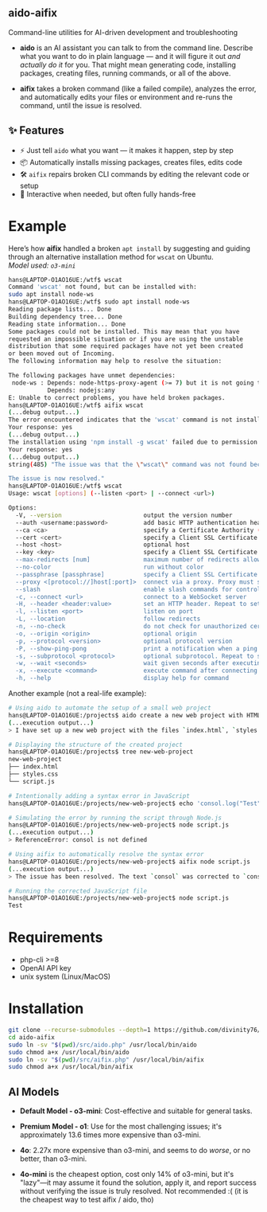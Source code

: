 ## aido-aifix
Command-line utilities for AI-driven development and troubleshooting

- **aido** is an AI assistant you can talk to from the command line. Describe what you want to do in plain language — and it will figure it out *and actually do it* for you. That might mean generating code, installing packages, creating files, running commands, or all of the above.
  
- **aifix** takes a broken command (like a failed compile), analyzes the error, and automatically edits your files or environment and re-runs the command, until the issue is resolved.

## ✨ Features

- ⚡ Just tell `aido` what you want — it makes it happen, step by step
- 📦 Automatically installs missing packages, creates files, edits code
- 🛠️ `aifix` repairs broken CLI commands by editing the relevant code or setup
- 💬 Interactive when needed, but often fully hands-free

# Example
Here’s how **aifix**  handled a broken `apt install` by suggesting and guiding through an alternative installation method for `wscat` on Ubuntu.  
_Model used: `o3-mini`_
```bash
hans@LAPTOP-O1AO16UE:/wtf$ wscat
Command 'wscat' not found, but can be installed with:
sudo apt install node-ws
hans@LAPTOP-O1AO16UE:/wtf$ sudo apt install node-ws
Reading package lists... Done
Building dependency tree... Done
Reading state information... Done
Some packages could not be installed. This may mean that you have
requested an impossible situation or if you are using the unstable
distribution that some required packages have not yet been created
or been moved out of Incoming.
The following information may help to resolve the situation:

The following packages have unmet dependencies:
 node-ws : Depends: node-https-proxy-agent (>= 7) but it is not going to be installed
           Depends: nodejs:any
E: Unable to correct problems, you have held broken packages.
hans@LAPTOP-O1AO16UE:/wtf$ aifix wscat
(...debug output...)
The error encountered indicates that the 'wscat' command is not installed. Would you like me to install 'wscat' globally via npm (npm install -g wscat) to resolve this issue?
Your response: yes
(...debug output...)
The installation using 'npm install -g wscat' failed due to permission issues (EACCES). Would you like me to try running the installation command with sudo (i.e., 'sudo npm install -g wscat') to attempt a global installation?
Your response: yes
(...debug output...)
string(485) "The issue was that the \"wscat\" command was not found because it was not installed. After asking for confirmation, I attempted to install it globally via npm. The initial installation attempt failed due to permission issues (EACCES error). Upon further clarification, I then executed \"sudo npm install -g wscat\", which successfully installed wscat. Finally, I confirmed that the command is now available by running \"wscat --version\", which returned \"6.0.1\". 

The issue is now resolved."
hans@LAPTOP-O1AO16UE:/wtf$ wscat
Usage: wscat [options] (--listen <port> | --connect <url>)

Options:
  -V, --version                       output the version number
  --auth <username:password>          add basic HTTP authentication header
  --ca <ca>                           specify a Certificate Authority (--connect only)
  --cert <cert>                       specify a Client SSL Certificate (--connect only)
  --host <host>                       optional host
  --key <key>                         specify a Client SSL Certificate's key (--connect only)
  --max-redirects [num]               maximum number of redirects allowed (default: 10)
  --no-color                          run without color
  --passphrase [passphrase]           specify a Client SSL Certificate Key's passphrase (--connect only). If you don't provide a value, it will be prompted for
  --proxy <[protocol://]host[:port]>  connect via a proxy. Proxy must support CONNECT method
  --slash                             enable slash commands for control frames (/ping [data], /pong [data], /close [code [, reason]]) (--connect only)
  -c, --connect <url>                 connect to a WebSocket server
  -H, --header <header:value>         set an HTTP header. Repeat to set multiple (--connect only) (default: [])
  -l, --listen <port>                 listen on port
  -L, --location                      follow redirects
  -n, --no-check                      do not check for unauthorized certificates (--connect only)
  -o, --origin <origin>               optional origin
  -p, --protocol <version>            optional protocol version
  -P, --show-ping-pong                print a notification when a ping or pong is received (--connect only)
  -s, --subprotocol <protocol>        optional subprotocol. Repeat to specify more than one (default: [])
  -w, --wait <seconds>                wait given seconds after executing command
  -x, --execute <command>             execute command after connecting (--connect only)
  -h, --help                          display help for command
```

Another example (not a real-life example):
```bash
# Using aido to automate the setup of a small web project
hans@LAPTOP-O1AO16UE:/projects$ aido create a new web project with HTML, CSS, and JavaScript
(...execution output...)
> I have set up a new web project with the files `index.html`, `styles.css`, and `script.js`.

# Displaying the structure of the created project
hans@LAPTOP-O1AO16UE:/projects$ tree new-web-project
new-web-project
├── index.html
├── styles.css
└── script.js

# Intentionally adding a syntax error in JavaScript
hans@LAPTOP-O1AO16UE:/projects/new-web-project$ echo 'consol.log("Test")' >> script.js

# Simulating the error by running the script through Node.js
hans@LAPTOP-O1AO16UE:/projects/new-web-project$ node script.js
(...execution output...)
> ReferenceError: consol is not defined

# Using aifix to automatically resolve the syntax error
hans@LAPTOP-O1AO16UE:/projects/new-web-project$ aifix node script.js
(...execution output...)
> The issue has been resolved. The text `consol` was corrected to `console`.

# Running the corrected JavaScript file
hans@LAPTOP-O1AO16UE:/projects/new-web-project$ node script.js
Test
```

# Requirements
- php-cli >=8
- OpenAI API key
- unix system (Linux/MacOS)
# Installation
```bash
git clone --recurse-submodules --depth=1 https://github.com/divinity76/aido-aifix.git
cd aido-aifix
sudo ln -sv "$(pwd)/src/aido.php" /usr/local/bin/aido
sudo chmod a+x /usr/local/bin/aido
sudo ln -sv "$(pwd)/src/aifix.php" /usr/local/bin/aifix
sudo chmod a+x /usr/local/bin/aifix
```

## AI Models

- **Default Model - o3-mini**: Cost-effective and suitable for general tasks.

- **Premium Model - o1**: Use for the most challenging issues; it's approximately 13.6 times more expensive than o3-mini.

- **4o**: 2.27x more expensive than o3-mini, and seems to do *worse*, or no better, than o3-mini.

- **4o-mini** is the cheapest option, cost only 14% of o3-mini, but it's "lazy"—it may assume it found the solution, apply it, and report success without verifying the issue is truly resolved. Not recommended :( (it is the cheapest way to test aifix / aido, tho)

